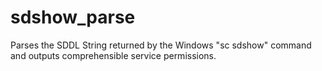 # sdshow_parse
Parses the SDDL String returned by the Windows "sc sdshow" command and outputs comprehensible service permissions.

